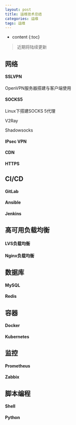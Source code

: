 ```yaml
---
layout: post
title: 运维技术总结
categories: 运维
tags: 运维
---
```


* content
{:toc}
> 近期将陆续更新
## 网络
#### SSLVPN
OpenVPN服务器搭建与客户端使用

#### SOCKS5
Linux下搭建SOCKS 5代理

V2Ray

Shadowsocks

#### IPsec VPN
#### CDN
#### HTTPS

## CI/CD
#### GitLab
#### Ansible
#### Jenkins

## 高可用负载均衡
#### LVS负载均衡
#### Nginx负载均衡

## 数据库
#### MySQL
#### Redis


## 容器
#### Docker
#### Kubernetes

## 监控
#### Prometheus
#### Zabbix

## 脚本编程
#### Shell
#### Python